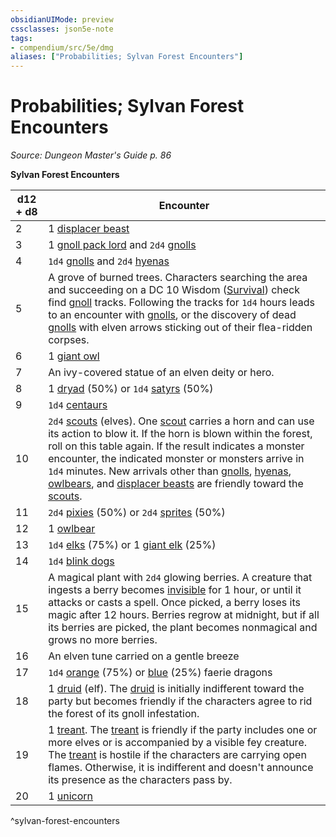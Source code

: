 ```yaml
---
obsidianUIMode: preview
cssclasses: json5e-note
tags:
- compendium/src/5e/dmg
aliases: ["Probabilities; Sylvan Forest Encounters"]
---
```

# Probabilities; Sylvan Forest Encounters
*Source: Dungeon Master's Guide p. 86* 

**Sylvan Forest Encounters**

| d12 + d8 | Encounter |
|----------|-----------|
| 2 | 1 [displacer beast](5E2014官方资源/bestiary/monstrosity/displacer-beast.md) |
| 3 | 1 [gnoll pack lord](5E2014官方资源/bestiary/humanoid/gnoll-pack-lord.md) and `2d4` [gnolls](5E2014官方资源/bestiary/humanoid/gnoll.md) |
| 4 | `1d4` [gnolls](5E2014官方资源/bestiary/humanoid/gnoll.md) and `2d4` [hyenas](5E2014官方资源/bestiary/beast/hyena.md) |
| 5 | A grove of burned trees. Characters searching the area and succeeding on a DC 10 Wisdom ([Survival](5E2014官方资源/规则/skills.md#Survival)) check find [gnoll](5E2014官方资源/bestiary/humanoid/gnoll.md) tracks. Following the tracks for `1d4` hours leads to an encounter with [gnolls](5E2014官方资源/bestiary/humanoid/gnoll.md), or the discovery of dead [gnolls](5E2014官方资源/bestiary/humanoid/gnoll.md) with elven arrows sticking out of their flea-ridden corpses. |
| 6 | 1 [giant owl](5E2014官方资源/bestiary/beast/giant-owl.md) |
| 7 | An ivy-covered statue of an elven deity or hero. |
| 8 | 1 [dryad](5E2014官方资源/bestiary/fey/dryad.md) (50%) or `1d4` [satyrs](5E2014官方资源/bestiary/fey/satyr.md) (50%) |
| 9 | `1d4` [centaurs](5E2014官方资源/bestiary/monstrosity/centaur.md) |
| 10 | `2d4` [scouts](5E2014官方资源/bestiary/humanoid/scout.md) (elves). One [scout](5E2014官方资源/bestiary/humanoid/scout.md) carries a horn and can use its action to blow it. If the horn is blown within the forest, roll on this table again. If the result indicates a monster encounter, the indicated monster or monsters arrive in `1d4` minutes. New arrivals other than [gnolls](5E2014官方资源/bestiary/humanoid/gnoll.md), [hyenas](5E2014官方资源/bestiary/beast/hyena.md), [owlbears](5E2014官方资源/bestiary/monstrosity/owlbear.md), and [displacer beasts](5E2014官方资源/bestiary/monstrosity/displacer-beast.md) are friendly toward the [scouts](5E2014官方资源/bestiary/humanoid/scout.md). |
| 11 | `2d4` [pixies](5E2014官方资源/bestiary/fey/pixie.md) (50%) or `2d4` [sprites](5E2014官方资源/bestiary/fey/sprite.md) (50%) |
| 12 | 1 [owlbear](5E2014官方资源/bestiary/monstrosity/owlbear.md) |
| 13 | `1d4` [elks](5E2014官方资源/bestiary/beast/elk.md) (75%) or 1 [giant elk](5E2014官方资源/bestiary/beast/giant-elk.md) (25%) |
| 14 | `1d4` [blink dogs](5E2014官方资源/bestiary/fey/blink-dog.md) |
| 15 | A magical plant with `2d4` glowing berries. A creature that ingests a berry becomes [invisible](5E2014官方资源/规则/conditions.md#invisible) for 1 hour, or until it attacks or casts a spell. Once picked, a berry loses its magic after 12 hours. Berries regrow at midnight, but if all its berries are picked, the plant becomes nonmagical and grows no more berries. |
| 16 | An elven tune carried on a gentle breeze |
| 17 | `1d4` [orange](5E2014官方资源/bestiary/dragon/faerie-dragon-orange.md) (75%) or [blue](5E2014官方资源/bestiary/dragon/faerie-dragon-blue.md) (25%) faerie dragons |
| 18 | 1 [druid](5E2014官方资源/bestiary/humanoid/druid.md) (elf). The [druid](5E2014官方资源/bestiary/humanoid/druid.md) is initially indifferent toward the party but becomes friendly if the characters agree to rid the forest of its gnoll infestation. |
| 19 | 1 [treant](5E2014官方资源/bestiary/plant/treant.md). The [treant](5E2014官方资源/bestiary/plant/treant.md) is friendly if the party includes one or more elves or is accompanied by a visible fey creature. The [treant](5E2014官方资源/bestiary/plant/treant.md) is hostile if the characters are carrying open flames. Otherwise, it is indifferent and doesn't announce its presence as the characters pass by. |
| 20 | 1 [unicorn](5E2014官方资源/bestiary/celestial/unicorn.md) |
^sylvan-forest-encounters